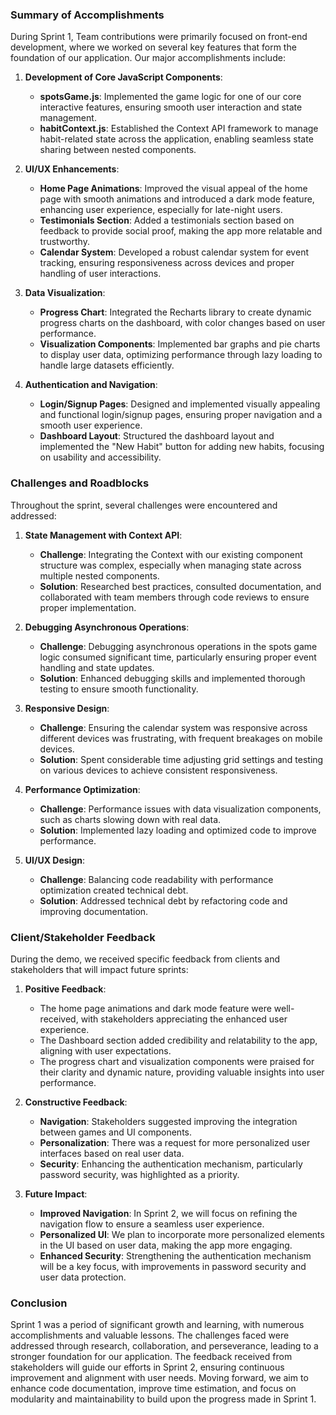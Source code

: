 ### Summary of Accomplishments

During Sprint 1, Team contributions were primarily focused on front-end development, where we worked on several key features that form the foundation of our application. 
Our major accomplishments include:

1. **Development of Core JavaScript Components**:
   - **spotsGame.js**: Implemented the game logic for one of our core interactive features, ensuring smooth user interaction and state management.
   - **habitContext.js**: Established the Context API framework to manage habit-related state across the application, enabling seamless state sharing between nested components.

2. **UI/UX Enhancements**:
   - **Home Page Animations**: Improved the visual appeal of the home page with smooth animations and introduced a dark mode feature, enhancing user experience, especially for late-night users.
   - **Testimonials Section**: Added a testimonials section based on feedback to provide social proof, making the app more relatable and trustworthy.
   - **Calendar System**: Developed a robust calendar system for event tracking, ensuring responsiveness across devices and proper handling of user interactions.

3. **Data Visualization**:
   - **Progress Chart**: Integrated the Recharts library to create dynamic progress charts on the dashboard, with color changes based on user performance.
   - **Visualization Components**: Implemented bar graphs and pie charts to display user data, optimizing performance through lazy loading to handle large datasets efficiently.

4. **Authentication and Navigation**:
   - **Login/Signup Pages**: Designed and implemented visually appealing and functional login/signup pages, ensuring proper navigation and a smooth user experience.
   - **Dashboard Layout**: Structured the dashboard layout and implemented the "New Habit" button for adding new habits, focusing on usability and accessibility.

### Challenges and Roadblocks

Throughout the sprint, several challenges were encountered and addressed:

1. **State Management with Context API**:
   - **Challenge**: Integrating the Context with our existing component structure was complex, especially when managing state across multiple nested components.
   - **Solution**: Researched best practices, consulted documentation, and collaborated with team members through code reviews to ensure proper implementation.

2. **Debugging Asynchronous Operations**:
   - **Challenge**: Debugging asynchronous operations in the spots game logic consumed significant time, particularly ensuring proper event handling and state updates.
   - **Solution**: Enhanced debugging skills and implemented thorough testing to ensure smooth functionality.

3. **Responsive Design**:
   - **Challenge**: Ensuring the calendar system was responsive across different devices was frustrating, with frequent breakages on mobile devices.
   - **Solution**: Spent considerable time adjusting grid settings and testing on various devices to achieve consistent responsiveness.

4. **Performance Optimization**:
   - **Challenge**: Performance issues with data visualization components, such as charts slowing down with real data.
   - **Solution**: Implemented lazy loading and optimized code to improve performance.

5. **UI/UX Design**:
   - **Challenge**: Balancing code readability with performance optimization created technical debt.
   - **Solution**: Addressed technical debt by refactoring code and improving documentation.

### Client/Stakeholder Feedback

During the demo, we received specific feedback from clients and stakeholders that will impact future sprints:

1. **Positive Feedback**:
   - The home page animations and dark mode feature were well-received, with stakeholders appreciating the enhanced user experience.
   - The Dashboard section added credibility and relatability to the app, aligning with user expectations.
   - The progress chart and visualization components were praised for their clarity and dynamic nature, providing valuable insights into user performance.

2. **Constructive Feedback**:
   - **Navigation**: Stakeholders suggested improving the integration between games and UI components.
   - **Personalization**: There was a request for more personalized user interfaces based on real user data.
   - **Security**: Enhancing the authentication mechanism, particularly password security, was highlighted as a priority.

3. **Future Impact**:
   - **Improved Navigation**: In Sprint 2, we will focus on refining the navigation flow to ensure a seamless user experience.
   - **Personalized UI**: We plan to incorporate more personalized elements in the UI based on user data, making the app more engaging.
   - **Enhanced Security**: Strengthening the authentication mechanism will be a key focus, with improvements in password security and user data protection.

### Conclusion
Sprint 1 was a period of significant growth and learning, with numerous accomplishments and valuable lessons.
The challenges faced were addressed through research, collaboration, and perseverance, leading to a stronger foundation for our application. 
The feedback received from stakeholders will guide our efforts in Sprint 2, ensuring continuous improvement and alignment with user needs. 
Moving forward, we aim to enhance code documentation, improve time estimation, and focus on modularity and maintainability to build upon the progress made in Sprint 1.